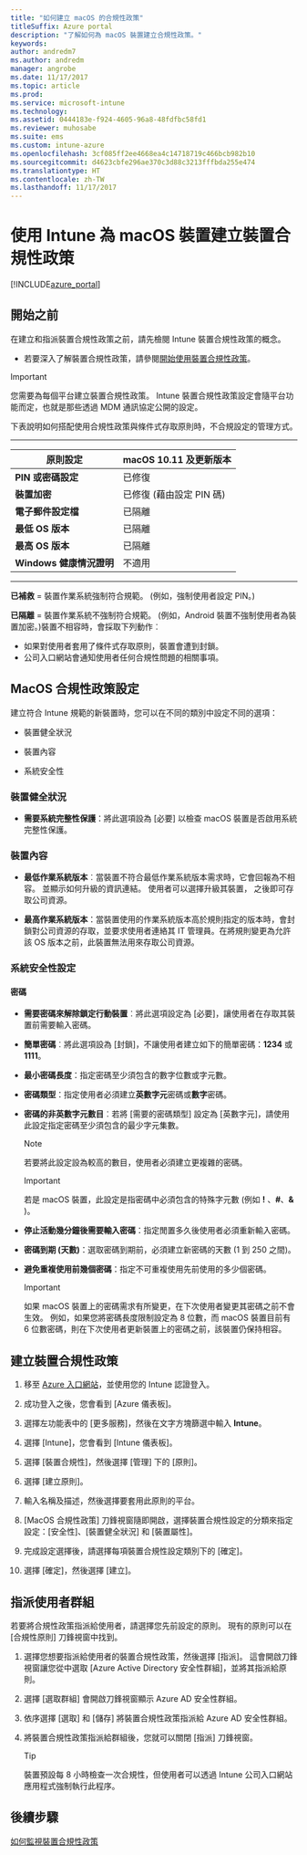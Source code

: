 ```yaml
---
title: "如何建立 macOS 的合規性政策"
titleSuffix: Azure portal
description: "了解如何為 macOS 裝置建立合規性政策。"
keywords: 
author: andredm7
ms.author: andredm
manager: angrobe
ms.date: 11/17/2017
ms.topic: article
ms.prod: 
ms.service: microsoft-intune
ms.technology: 
ms.assetid: 0444183e-f924-4605-96a8-48fdfbc58fd1
ms.reviewer: muhosabe
ms.suite: ems
ms.custom: intune-azure
ms.openlocfilehash: 3cf085ff2ee4668ea4c14718719c466bcb982b10
ms.sourcegitcommit: d4623cbfe296ae370c3d88c3213fffbda255e474
ms.translationtype: HT
ms.contentlocale: zh-TW
ms.lasthandoff: 11/17/2017
---
```

# <a name="create-a-device-compliance-policy-for-macos-devices-with-intune"></a>使用 Intune 為 macOS 裝置建立裝置合規性政策


[!INCLUDE[azure_portal](./includes/azure_portal.md)]

## <a name="before-you-begin"></a>開始之前

在建立和指派裝置合規性政策之前，請先檢閱 Intune 裝置合規性政策的概念。

- 若要深入了解裝置合規性政策，請參閱[開始使用裝置合規性政策](device-compliance.md)。

> [!IMPORTANT]
> 您需要為每個平台建立裝置合規性政策。 Intune 裝置合規性政策設定會隨平台功能而定，也就是那些透過 MDM 通訊協定公開的設定。

下表說明如何搭配使用合規性政策與條件式存取原則時，不合規設定的管理方式。

-------------------------------


| **原則設定** | **macOS 10.11 及更新版本** |
| --- | --- |
| **PIN 或密碼設定** | 已修復 |   
| **裝置加密** | 已修復 (藉由設定 PIN 碼) |
| **電子郵件設定檔** | 已隔離 |
|**最低 OS 版本** | 已隔離 |
| **最高 OS 版本** | 已隔離 |  
| **Windows 健康情況證明** | 不適用 |  
----------------------------


**已補救** = 裝置作業系統強制符合規範。 (例如，強制使用者設定 PIN。)

**已隔離** = 裝置作業系統不強制符合規範。 (例如，Android 裝置不強制使用者為裝置加密。)裝置不相容時，會採取下列動作︰

- 如果對使用者套用了條件式存取原則，裝置會遭到封鎖。
- 公司入口網站會通知使用者任何合規性問題的相關事項。

## <a name="macos-compliance-policy-settings"></a>MacOS 合規性政策設定

建立符合 Intune 規範的新裝置時，您可以在不同的類別中設定不同的選項：

- 裝置健全狀況

- 裝置內容

- 系統安全性

### <a name="device-health"></a>裝置健全狀況

- **需要系統完整性保護**：將此選項設為 [必要] 以檢查 macOS 裝置是否啟用系統完整性保護。

### <a name="device-properties"></a>裝置內容

- **最低作業系統版本**︰當裝置不符合最低作業系統版本需求時，它會回報為不相容。 並顯示如何升級的資訊連結。 使用者可以選擇升級其裝置， 之後即可存取公司資源。

- **最高作業系統版本**：當裝置使用的作業系統版本高於規則指定的版本時，會封鎖對公司資源的存取，並要求使用者連絡其 IT 管理員。在將規則變更為允許該 OS 版本之前，此裝置無法用來存取公司資源。

### <a name="system-security-settings"></a>系統安全性設定

#### <a name="password"></a>密碼

- **需要密碼來解除鎖定行動裝置**︰將此選項設定為 [必要]，讓使用者在存取其裝置前需要輸入密碼。

- **簡單密碼**︰將此選項設為 [封鎖]，不讓使用者建立如下的簡單密碼：**1234** 或 **1111**。

- **最小密碼長度**：指定密碼至少須包含的數字位數或字元數。

- **密碼類型**：指定使用者必須建立**英數字元**密碼或**數字**密碼。

- **密碼的非英數字元數目**︰若將 [需要的密碼類型] 設定為 [英數字元]，請使用此設定指定密碼至少須包含的最少字元集數。 

    > [!NOTE]
    > 若要將此設定設為較高的數目，使用者必須建立更複雜的密碼。

    > [!IMPORTANT]
    > 若是 macOS 裝置，此設定是指密碼中必須包含的特殊字元數 (例如 **!** 、**#**、**&amp;** )。

- **停止活動幾分鐘後需要輸入密碼**：指定閒置多久後使用者必須重新輸入密碼。

- **密碼到期 (天數)**：選取密碼到期前，必須建立新密碼的天數 (1 到 250 之間)。

- **避免重複使用前幾個密碼**：指定不可重複使用先前使用的多少個密碼。

    > [!IMPORTANT]
    > 如果 macOS 裝置上的密碼需求有所變更，在下次使用者變更其密碼之前不會生效。 例如，如果您將密碼長度限制設定為 8 位數，而 macOS 裝置目前有 6 位數密碼，則在下次使用者更新裝置上的密碼之前，該裝置仍保持相容。

## <a name="to-create-a-device-compliance-policy"></a>建立裝置合規性政策

1. 移至 [Azure 入口網站](https://portal.azure.com)，並使用您的 Intune 認證登入。

2. 成功登入之後，您會看到 [Azure 儀表板]。

3. 選擇左功能表中的 [更多服務]，然後在文字方塊篩選中輸入 **Intune**。

4. 選擇 [Intune]，您會看到 [Intune 儀表板]。

5. 選擇 [裝置合規性]，然後選擇 [管理] 下的 [原則]。

6. 選擇 [建立原則]。

7. 輸入名稱及描述，然後選擇要套用此原則的平台。

8. [MacOS 合規性政策] 刀鋒視窗隨即開啟，選擇裝置合規性設定的分類來指定設定：[安全性]、[裝置健全狀況] 和 [裝置屬性]。

10. 完成設定選擇後，請選擇每項裝置合規性設定類別下的 [確定]。

11. 選擇 [確定]，然後選擇 [建立]。

## <a name="assign-user-groups"></a>指派使用者群組

若要將合規性政策指派給使用者，請選擇您先前設定的原則。 現有的原則可以在 [合規性原則] 刀鋒視窗中找到。

1. 選擇您想要指派給使用者的裝置合規性政策，然後選擇 [指派]。 這會開啟刀鋒視窗讓您從中選取 [Azure Active Directory 安全性群組]，並將其指派給原則。

2. 選擇 [選取群組] 會開啟刀鋒視窗顯示 Azure AD 安全性群組。

3. 依序選擇 [選取] 和 [儲存] 將裝置合規性政策指派給 Azure AD 安全性群組。

4. 將裝置合規性政策指派給群組後，您就可以關閉 [指派] 刀鋒視窗。

    > [!TIP]
    > 裝置預設每 8 小時檢查一次合規性，但使用者可以透過 Intune 公司入口網站應用程式強制執行此程序。

## <a name="next-steps"></a>後續步驟

[如何監視裝置合規性政策](compliance-policy-monitor.md)
